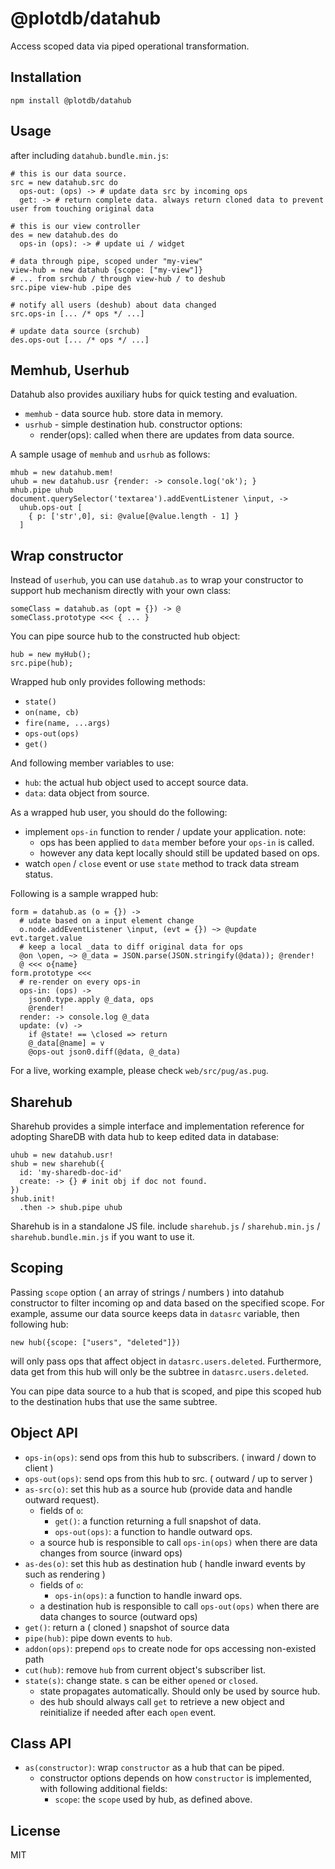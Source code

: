 # @plotdb/datahub

Access scoped data via piped operational transformation.


## Installation

    npm install @plotdb/datahub


## Usage

after including `datahub.bundle.min.js`:

    # this is our data source.
    src = new datahub.src do
      ops-out: (ops) -> # update data src by incoming ops
      get: -> # return complete data. always return cloned data to prevent user from touching original data

    # this is our view controller
    des = new datahub.des do
      ops-in (ops): -> # update ui / widget

    # data through pipe, scoped under "my-view"
    view-hub = new datahub {scope: ["my-view"]}
    # ... from srchub / through view-hub / to deshub
    src.pipe view-hub .pipe des

    # notify all users (deshub) about data changed
    src.ops-in [... /* ops */ ...]

    # update data source (srchub)
    des.ops-out [... /* ops */ ...]


## Memhub, Userhub

Datahub also provides auxiliary hubs for quick testing and evaluation.

 - `memhub` - data source hub. store data in memory.
 - `usrhub` - simple destination hub. constructor options:
   - render(ops): called when there are updates from data source.

A sample usage of `memhub` and `usrhub` as follows:

    mhub = new datahub.mem!
    uhub = new datahub.usr {render: -> console.log('ok'); }
    mhub.pipe uhub
    document.querySelector('textarea').addEventListener \input, ->
      uhub.ops-out [
        { p: ['str',0], si: @value[@value.length - 1] }
      ]


## Wrap constructor

Instead of `userhub`, you can use `datahub.as` to wrap your constructor to support hub mechanism directly with your own class:

    someClass = datahub.as (opt = {}) -> @
    someClass.prototype <<< { ... }


You can pipe source hub to the constructed hub object:

    hub = new myHub();
    src.pipe(hub);

Wrapped hub only provides following methods:

 - `state()`
 - `on(name, cb)`
 - `fire(name, ...args)`
 - `ops-out(ops)`
 - `get()`

And following member variables to use:

 - `hub`: the actual hub object used to accept source data.
 - `data`: data object from source.

As a wrapped hub user, you should do the following:

 - implement `ops-in` function to render / update your application. note:
   - ops has been applied to `data` member before your `ops-in` is called.
   - however any data kept locally should still be updated based on ops.
 - watch `open` / `close` event or use `state` method to track data stream status.

Following is a sample wrapped hub:

    form = datahub.as (o = {}) ->
      # udate based on a input element change
      o.node.addEventListener \input, (evt = {}) ~> @update evt.target.value 
      # keep a local _data to diff original data for ops
      @on \open, ~> @_data = JSON.parse(JSON.stringify(@data)); @render!
      @ <<< o{name}
    form.prototype <<<
      # re-render on every ops-in
      ops-in: (ops) ->
        json0.type.apply @_data, ops
        @render!
      render: -> console.log @_data
      update: (v) ->
        if @state! == \closed => return
        @_data[@name] = v
        @ops-out json0.diff(@data, @_data)

For a live, working example, please check `web/src/pug/as.pug`.


## Sharehub

Sharehub provides a simple interface and implementation reference for adopting ShareDB with data hub to keep edited data in database:

    uhub = new datahub.usr!
    shub = new sharehub({
      id: 'my-sharedb-doc-id'
      create: -> {} # init obj if doc not found.
    })
    shub.init!
      .then -> shub.pipe uhub

Sharehub is in a standalone JS file. include `sharehub.js` / `sharehub.min.js` / `sharehub.bundle.min.js` if you want to use it.


## Scoping

Passing `scope` option ( an array of strings / numbers ) into datahub constructor to filter incoming op and data based on the specified scope. For example, assume our data source keeps data in `datasrc` variable, then following hub:

    new hub({scope: ["users", "deleted"]})

will only pass ops that affect object in `datasrc.users.deleted`. Furthermore, data get from this hub will only be the subtree in `datasrc.users.deleted`.

You can pipe data source to a hub that is scoped, and pipe this scoped hub to the destination hubs that use the same subtree.


## Object API

 - `ops-in(ops)`: send ops from this hub to subscribers. ( inward / down to client )
 - `ops-out(ops)`: send ops from this hub to src. ( outward / up to server ) 
 - `as-src(o)`: set this hub as a source hub (provide data and handle outward request).
   - fields of `o`:
     - `get()`: a function returning a full snapshot of data.
     - `ops-out(ops)`: a function to handle outward ops.
   - a source hub is responsible to call `ops-in(ops)` when there are data changes from source (inward ops)
 - `as-des(o)`: set this hub as destination hub ( handle inward events by such as rendering )
   - fields of `o`:
     - `ops-in(ops)`: a function to handle inward ops.
   - a destination hub is responsible to call `ops-out(ops)`  when there are data changes to source (outward ops)
 - `get()`: return a ( cloned ) snapshot of source data
 - `pipe(hub)`: pipe down events to `hub`.
 - `addon(ops)`: prepend `ops` to create node for ops accessing non-existed path
 - `cut(hub)`: remove `hub` from current object's subscriber list.
 - `state(s)`: change state. s can be either `opened` or `closed`.
   - state propagates automatically. Should only be used by source hub.
   - des hub should always call `get` to retrieve a new object and reinitialize if needed after each `open` event.


## Class API

 - `as(constructor)`: wrap `constructor` as a hub that can be piped.
   - constructor options depends on how `constructor` is implemented, with following additional fields:
     - `scope`: the `scope` used by hub, as defined above.


## License

MIT
